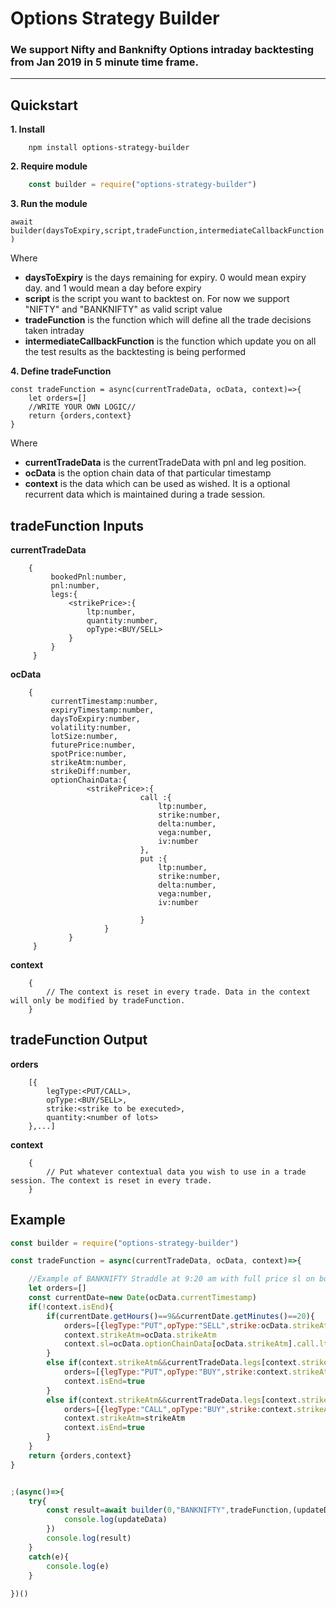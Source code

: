 # Options Strategy Builder

### We support Nifty and Banknifty Options intraday backtesting from Jan 2019 in 5 minute time frame.
---
## Quickstart

**1. Install**
```shell
    npm install options-strategy-builder
```
**2. Require module**

```javascript
    const builder = require("options-strategy-builder")
```

**3. Run the module**

`await builder(daysToExpiry,script,tradeFunction,intermediateCallbackFunction)`

Where

  * **daysToExpiry** is the days remaining for expiry. 0 would mean expiry day. and 1 would mean a day before expiry
  * **script** is the script you want to backtest on. For now we support "NIFTY" and "BANKNIFTY" as valid script value
  * **tradeFunction** is the function which will define all the trade decisions taken intraday
  * **intermediateCallbackFunction** is the function which update you on all the test results as the backtesting is being performed

**4. Define tradeFunction**

```
const tradeFunction = async(currentTradeData, ocData, context)=>{ 
    let orders=[]
    //WRITE YOUR OWN LOGIC// 
    return {orders,context}
}
```

Where

  * **currentTradeData** is the currentTradeData with pnl and leg position.
  * **ocData** is the option chain data of that particular timestamp
  * **context** is the data which can be used as wished. It is a optional recurrent data which is maintained during a trade session.

## tradeFunction Inputs
**currentTradeData**
```   
    { 
         bookedPnl:number,
         pnl:number,
         legs:{
             <strikePrice>:{
                 ltp:number,
                 quantity:number,
                 opType:<BUY/SELL>
             }
         }
     }
```
**ocData**
```
    {
         currentTimestamp:number,
         expiryTimestamp:number,
         daysToExpiry:number,
         volatility:number,
         lotSize:number,
         futurePrice:number,
         spotPrice:number,
         strikeAtm:number,
         strikeDiff:number,
         optionChainData:{
                 <strikePrice>:{
                             call :{
                                 ltp:number, 
                                 strike:number, 
                                 delta:number, 
                                 vega:number, 
                                 iv:number
                             },
                             put :{
                                 ltp:number, 
                                 strike:number, 
                                 delta:number, 
                                 vega:number, 
                                 iv:number

                             }
                     }
             }
     }
```
**context**
```
    {
        // The context is reset in every trade. Data in the context will only be modified by tradeFunction.
    }
```

## tradeFunction Output
**orders**
```
    [{
        legType:<PUT/CALL>,
        opType:<BUY/SELL>,
        strike:<strike to be executed>,
        quantity:<number of lots>
    },...]
```
**context**
```
    {
        // Put whatever contextual data you wish to use in a trade session. The context is reset in every trade.
    }
```
## Example

```javascript
const builder = require("options-strategy-builder")

const tradeFunction = async(currentTradeData, ocData, context)=>{

    //Example of BANKNIFTY Straddle at 9:20 am with full price sl on both legs
    let orders=[]
    const currentDate=new Date(ocData.currentTimestamp)
    if(!context.isEnd){
        if(currentDate.getHours()==9&&currentDate.getMinutes()==20){
            orders=[{legType:"PUT",opType:"SELL",strike:ocData.strikeAtm,quantity:1},{legType:"CALL",opType:"SELL",strike:ocData.strikeAtm,quantity:1}]
            context.strikeAtm=ocData.strikeAtm
            context.sl=ocData.optionChainData[ocData.strikeAtm].call.ltp+ocData.optionChainData[ocData.strikeAtm].put.ltp
        }
        else if(context.strikeAtm&&currentTradeData.legs[context.strikeAtm]&&currentTradeData.legs[context.strikeAtm].put.pnl<-context.sl){
            orders=[{legType:"PUT",opType:"BUY",strike:context.strikeAtm,quantity:1}]
            context.isEnd=true
        }
        else if(context.strikeAtm&&currentTradeData.legs[context.strikeAtm]&&currentTradeData.legs[context.strikeAtm].call.pnl<-context.sl){
            orders=[{legType:"CALL",opType:"BUY",strike:context.strikeAtm,quantity:1}]
            context.strikeAtm=strikeAtm
            context.isEnd=true
        }
    }
    return {orders,context}
}


;(async()=>{
    try{
        const result=await builder(0,"BANKNIFTY",tradeFunction,(updateData)=>{
            console.log(updateData)
        })
        console.log(result)
    }
    catch(e){
        console.log(e)
    }
    
})()
```


